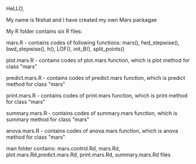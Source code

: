 HeLLO,

My name is Nishat and I have created my own Mars packagae

My R folder contains six R files:

mars.R - contains codes of following functions: mars(), fwd_stepwise(), bwd_stepwise(), h(), LOF(), init_B(), split_points()

plot.mars.R - contains codes of plot.mars function, which is plot method for class "mars"

predict.mars.R - contains codes of predict.mars function, which is predict method for class "mars"

print.mars.R - contains codes of print.mars function, which is print method for class "mars"

summary.mars.R - contains codes of summary.mars function, which is summary method for class "mars"

anova.mars.R - contains codes of anova.mars function, which is anova method for class "mars"

man folder contains: mars.control.Rd, mars.Rd, plot.mars.Rd,predict.mars.Rd, print.mars.Rd, summary.mars.Rd files
